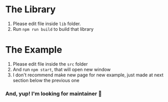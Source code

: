 # The Library
1. Please edit file inside `lib` folder.
2. Run `npm run build` to build that library

# The Example
1. Please edit file inside the `src` folder
2. And run `npm start`, that will open new window
3. I don't recommend make new page for new example, just made at next section below the previous one

### And, yup! I'm looking for maintainer :couple: